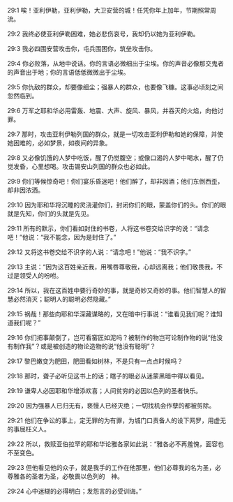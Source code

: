 <a id="1"></a>29:1  唉！亚利伊勒，亚利伊勒，大卫安营的城！任凭你年上加年，节期照常周流。  

<a id="2"></a>29:2  我终必使亚利伊勒困难，她必悲伤哀号，我却仍以她为亚利伊勒。  

<a id="3"></a>29:3  我必四围安营攻击你，屯兵围困你，筑垒攻击你。  

<a id="4"></a>29:4  你必败落，从地中说话。你的言语必微细出于尘埃。你的声音必像那交鬼者的声音出于地；你的言语低低微微出于尘埃。  

<a id="5"></a>29:5  你仇敌的群众，却要像细尘；强暴人的群众，也要像飞糠。这事必顷刻之间忽然临到。  

<a id="6"></a>29:6  万军之耶和华必用雷轰、地震、大声、旋风、暴风，并吞灭的火焰，向他讨罪。  

<a id="7"></a>29:7  那时，攻击亚利伊勒列国的群众，就是一切攻击亚利伊勒和她的保障，并使她困难的，必如梦景，如夜间的异象。  

<a id="8"></a>29:8  又必像饥饿的人梦中吃饭，醒了仍觉腹空；或像口渴的人梦中喝水，醒了仍觉发昏，心里想喝。攻击锡安山列国的群众也必如此。  

<a id="9"></a>29:9  你们等候惊奇吧！你们宴乐昏迷吧！他们醉了，却非因酒；他们东倒西歪，却非因浓酒。  

<a id="10"></a>29:10  因为耶和华将沉睡的灵浇灌你们，封闭你们的眼，蒙盖你们的头。你们的眼就是先知，你们的头就是先见。  

<a id="11"></a>29:11  所有的默示，你们看如封住的书卷，人将这书卷交给识字的说：“请念吧！”他说：“我不能念，因为是封住了。”　  

<a id="12"></a>29:12  又将这书卷交给不识字的人说：“请念吧！”他说：“我不识字。”  

<a id="13"></a>29:13  主说：“因为这百姓亲近我，用嘴唇尊敬我，心却远离我；他们敬畏我，不过是领受人的吩咐。  

<a id="14"></a>29:14  所以，我在这百姓中要行奇妙的事，就是奇妙又奇妙的事。他们智慧人的智慧必然消灭；聪明人的聪明必然隐藏。”  

<a id="15"></a>29:15  祸哉！那些向耶和华深藏谋略的，又在暗中行事说：“谁看见我们呢？谁知道我们呢？”  

<a id="16"></a>29:16  你们把事颠倒了，岂可看窑匠如泥吗？被制作的物岂可论制作物的说“他没有制作我”？或是被创造的物论造物的说“他没有聪明”？  

<a id="17"></a>29:17  黎巴嫩变为肥田，肥田看如树林，不是只有一点点时候吗？  

<a id="18"></a>29:18  那时，聋子必听见这书上的话；瞎子的眼必从迷蒙黑暗中得以看见。  

<a id="19"></a>29:19  谦卑人必因耶和华增添欢喜；人间贫穷的必因以色列的圣者快乐。  

<a id="20"></a>29:20  因为强暴人已归无有，亵慢人已经灭绝；一切找机会作孽的都被剪除。  

<a id="21"></a>29:21  他们在争讼的事上，定无罪的为有罪，为城门口责备人的设下网罗，用虚无的事屈枉义人。  

<a id="22"></a>29:22  所以，救赎亚伯拉罕的耶和华论雅各家如此说：“雅各必不再羞愧，面容也不至变色。  

<a id="23"></a>29:23  但他看见他的众子，就是我手的工作在他那里，他们必尊我的名为圣，必尊雅各的圣者为圣，必敬畏以色列的　神。  

<a id="24"></a>29:24  心中迷糊的必得明白；发怨言的必受训诲。”  
